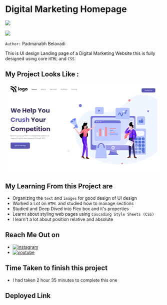 # Digital Marketing Homepage

![](https://img.shields.io/badge/Hitesh%20Choudhary-iNeuron-green)

![](https://img.shields.io/badge/HTML-CSS-blue)

`Author:` Padmanabh Belavadi

This is UI design Landing page of a Digital Marketing Website this is fully designed using core `HTML` and `CSS`.

## My Project Looks Like :

![](./screenshot-4.png)

## My Learning From this Project are

- Organizing the `text` and `images` for good design of UI design
- Worked a Lot on `HTML` and studied how to manage sections
- Studied and Deep Dived into Flex box and it's properties
- Learnt about styling web pages using `Cascading Style Sheets (CSS)`
- I learn't a lot about position relative and absolute



## Reach Me Out on

- [![instagram](https://img.shields.io/badge/Instagram-0A66C2?style=for-the-badge&logo=instagram&logoColor=white)](https://www.instagram.com/legend_padmanabh/)
- [![youtube](https://img.shields.io/badge/YouTube-ff0000?style=for-the-badge&logo=youtube&logoColor=white)](https://www.youtube.com/channel/UCIqD5Ga3y4kogf2YMpfmD8g)


## Time Taken to finish this project

- I had taken 2 hour 35 minutes to complete this one


## Deployed Link
